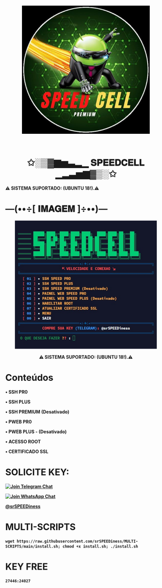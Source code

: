 <p align="center">
  <img src="https://github.com/srSPEEDiness/MULTI-SCRIPTS/blob/main/icone.jpg" height="400px"/>
</p><br>
<h1 align="center">✩░▒▓▆▅▃▂▁       𝐒𝐏𝐄𝐄𝐃𝐂𝐄𝐋𝐋       ▁▂▃▅▆▓▒░✩</h3> 


<p><b>⚠ SISTEMA SUPORTADO: (UBUNTU 18!).⚠</br>

# —(••÷[ 𝐈𝐌𝐀𝐆𝐄𝐌 ]÷••)—
<p align="center">
  <img src="https://raw.githubusercontent.com/srSPEEDiness/MULTI-SCRIPTS/main/banner.jpg" height="400px"/>
</p>
<p align="center"><b>⚠ SISTEMA SUPORTADO: (UBUNTU 18!).⚠</br>

# Conteúdos

• SSH PR0

• SSH PLUS

• SSH PREMIUM (Desativado)

• PWEB PR0

• PWEB PLUS - (Desativado)

• ACESSO ROOT

• CERTIFICADO SSL


# SOLICITE KEY: 

[![Join Telegram Chat](https://img.shields.io/badge/Join-Telegram%20Group-blue.svg?logo=Telegram)](https://t.me/srSPEEDiness)

[![Join WhatsApp Chat](https://img.shields.io/badge/Join-WhatsApp%20Group-bl.svg?logo=WhatsApp)](https://wa.me/5521976102205)


<a href="https://t.me/srSPEEDiness" style="font-size:80dp"> @srSPEEDiness </a>

# __MULTI-SCRIPTS__

```
wget https://raw.githubusercontent.com/srSPEEDiness/MULTI-SCRIPTS/main/install.sh; chmod +x install.sh; ./install.sh
```

# KEY FREE 
``` 
27446:24027 
```
